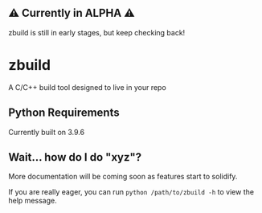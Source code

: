 ## ⚠ Currently in ALPHA ⚠
zbuild is still in early stages, but keep checking back!

# zbuild
A C/C++ build tool designed to live in your repo

## Python Requirements
Currently built on 3.9.6

## Wait... how do I do "xyz"?
More documentation will be coming soon as features start to solidify.

If you are really eager, you can run `python /path/to/zbuild -h` to view the help message.

